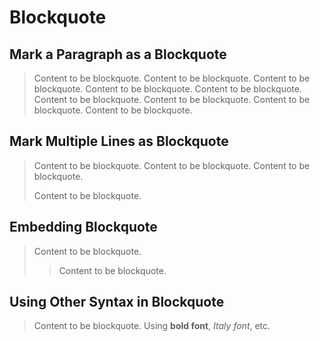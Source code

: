 # Blockquote

## Mark a Paragraph as a Blockquote
>Content to be blockquote. Content to be blockquote. Content to be blockquote. Content to be blockquote. Content to be blockquote. Content to be blockquote. Content to be blockquote. Content to be blockquote. Content to be blockquote.

## Mark Multiple Lines as Blockquote
>Content to be blockquote.
>Content to be blockquote.
Content to be blockquote.
>
>Content to be blockquote.

## Embedding Blockquote
>Content to be blockquote.
>>Content to be blockquote.

## Using Other Syntax in Blockquote
>Content to be blockquote. Using **bold font**, *Italy font*, etc.